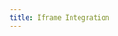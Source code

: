```yaml
---
title: Iframe Integration
---
```


<ExternalRedirect href="https://docs.uniswap.org/protocol/V1/guides/iframe-integration" />
